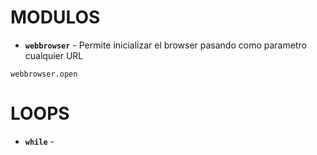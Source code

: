 # MODULOS

* **`webbrowser`** - Permite inicializar el browser pasando como parametro cualquier URL

<code>webbrowser.open</code> 


# LOOPS

* **`while`** - 
